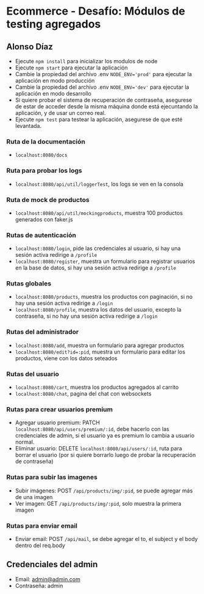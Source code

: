 # Ecommerce - Desafío: Módulos de testing agregados

## Alonso Díaz

- Ejecute `npm install` para inicializar los modulos de node
- Ejecute `npm start` para ejecutar la aplicación
- Cambie la propiedad del archivo .env `NODE_ENV='prod'` para ejecutar la aplicación en modo producción
- Cambie la propiedad del archivo .env `NODE_ENV='dev'` para ejecutar la aplicación en modo desarrollo
- Si quiere probar el sistema de recuperación de contraseña, asegurese de estar de acceder desde la misma máquina donde está ejecuntando la aplicación, y de usar un correo real.
- Ejecute `npm test` para testear la aplicación, asegurese de que esté levantada.

### Ruta de la documentación

- `localhost:8080/docs`

### Ruta para probar los logs

- `localhost:8080/api/util/loggerTest`, los logs se ven en la consola

### Ruta de mock de productos

- `localhost:8080/api/util/mockingproducts`, muestra 100 productos generados con faker.js

### Rutas de autenticación

- `localhost:8080/login`, pide las credenciales al usuario, si hay una sesión activa redirige a `/profile`
- `localhost:8080/register`, muestra un formulario para registrar usuarios en la base de datos, si hay una sesión activa redirige a `/profile`

### Rutas globales

- `localhost:8080/products`, muestra los productos con paginación, si no hay una sesión activa redirige a `/login`
- `localhost:8080/profile`, muestra los datos del usuario, excepto la contraseña, si no hay una sesión activa redirige a `/login`

### Rutas del administrador

- `localhost:8080/add`, muestra un formulario para agregar productos
- `localhost:8080/edit?id=:pid`, muestra un formulario para editar los productos, viene con los datos seteados

### Rutas del usuario

- `localhost:8080/cart`, muestra los productos agregados al carrito
- `localhost:8080/chat`, pagina del chat con websockets

### Rutas para crear usuarios premium

- Agregar usuario premium: PATCH `localhost:8080/api/users/premium/:id`, debe hacerlo con las credenciales de admin, si el usuario ya es premium lo cambia a usuario normal.
- Eliminar usuario: DELETE `localhost:8080/api/users/:id`, ruta para borrar el usuario (por si quiere borrarlo luego de probar la recuperación de contraseña)

### Rutas para subir las imagenes

- Subir imágenes: POST `/api/products/img/:pid`, se puede agregar más de una imagen
- Ver imagen: GET `/api/products/img/:pid`, solo muestra la primera imagen

### Rutas para enviar email

- Enviar email: POST `/api/mail`, se debe agregar el to, el subject y el body dentro del req.body

## Credenciales del admin

- Email: admin@admin.com
- Contraseña: admin

